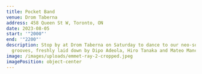 ```yaml
---
title: Pocket Band
venue: Drom Taberna
address: 458 Queen St W, Toronto, ON
date: 2023-08-05
start: '"2000"'
end: '"2200"'
description: Stop by at Drom Taberna on Saturday to dance to our neo-soul
  grooves, freshly laid down by Dipo Adeola, Hiro Tanaka and Mateo Mancuso.
image: /images/uploads/emmet-ray-2-cropped.jpeg
imagePosition: object-center
---
```

